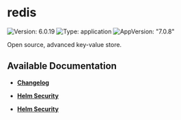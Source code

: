 # redis

![Version: 6.0.19](https://img.shields.io/badge/Version-6.0.19-informational?style=flat-square) ![Type: application](https://img.shields.io/badge/Type-application-informational?style=flat-square) ![AppVersion: "7.0.8"](https://img.shields.io/badge/AppVersion-"7.0.8"-informational?style=flat-square)

Open source, advanced key-value store.

## Available Documentation

- [**Changelog**](CHANGELOG)

- [**Helm Security**](container-security)

- [**Helm Security**](helm-security)

